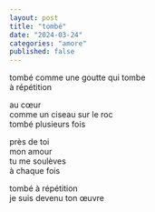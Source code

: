 ```yaml
---
layout: post
title: "tombé"
date: "2024-03-24"
categories: "amore"
published: false
---
```


tombé
comme une goutte qui tombe  
à répétition  

au cœur  
comme un ciseau sur le roc  
tombé plusieurs fois  

près de toi  
mon amour  
tu me soulèves  
à chaque fois  

tombé à répétition  
je suis devenu ton œuvre  
